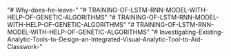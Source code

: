 "# Why-does-he-leave-" 
"# TRAINING-OF-LSTM-RNN-MODEL-WITH-HELP-OF-GENETIC-ALGORITHMS" 
"# TRAINING-OF-LSTM-RNN-MODEL-WITH-HELP-OF-GENETIC-ALGORITHMS" 
"# TRAINING-OF-LSTM-RNN-MODEL-WITH-HELP-OF-GENETIC-ALGORITHMS" 
"# Investigating-Existing-Analytic-Tools-to-Design-an-Integrated-Visual-Analytic-Tool-to-Aid-Classwork-" 
